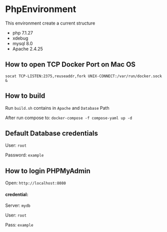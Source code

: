 # PhpEnvironment
This environment create a current structure

- php 7.1.27
- xdebug 
- mysql 8.0
- Apache 2.4.25


## How to open TCP Docker Port on Mac OS

```
socat TCP-LISTEN:2375,reuseaddr,fork UNIX-CONNECT:/var/run/docker.sock &
```

How to build
---

Run `build.sh` contains in `Apache` and `Database` Path

After run compose to:
`docker-compose -f compose-yaml up -d`

Default Database credentials
--

User: `root`

Password: `example`

How to login PHPMyAdmin
--

Open: `http://localhost:8080`

#### credential:

Server: `mydb` 

User: `root`

Pass: `example` 


